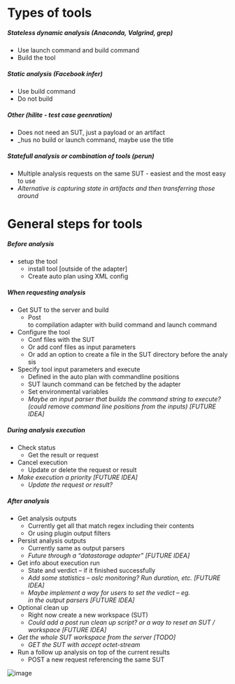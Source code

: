 # Types of tools
##### Stateless dynamic analysis (Anaconda, Valgrind, grep) 
- Use launch command and build command 
- Build the tool 
				 
				
##### Static analysis (Facebook infer) 
- Use build command 
- Do not build
			 	
##### Other (hilite - test case geenration)
- Does not need an SUT, just a payload or an artifact
- _hus no build or launch command, maybe use the title
		
##### Statefull analysis or combination of tools (perun) 
- Multiple analysis requests on the same SUT - easiest and the most easy to use
- _Alternative is capturing state in artifacts and then transferring those around_




# General steps for tools 
##### Before analysis  
- setup the tool 
    - install tool [outside of the adapter]
    - Create auto plan using XML config
				

##### When requesting analysis 
- Get SUT to the server and build 
    - Post to compilation adapter with build command and launch command  
- Configure the tool
   - Conf files with the SUT
   - Or add conf files as input parameters
   - Or add an option to create a file in the SUT directory before the analysis
- Specify tool input parameters and execute
    - Defined in the auto plan with commandline positions 
    - SUT launch command can be fetched by the adapter 
    - Set environmental variables
    - _Maybe an input parser that builds the command string to execute? (could remove command line positions from the inputs) [FUTURE IDEA]_
			
				
##### During analysis execution 
- Check status 
    - Get the result or request 
- Cancel execution
    - Update or delete the request or result	
- _Make execution a priority [FUTURE IDEA]_
    - _Update the request or result?_
		
		
##### After analysis 
- Get analysis outputs 
    - Currently get all that match regex including their contents
    - Or using plugin output filters
- Persist analysis outputs 
    - Currently same as output parsers 
    - _Future through a “datastorage adapter” [FUTURE IDEA]_
- Get info about execution run 
    - State and verdict – if it finished successfully  
    - _Add some statistics – oslc monitoring? Run duration, etc. [FUTURE IDEA]_
    - _Maybe implement a way for users to set the vedict – eg. in the output parsers [FUTURE IDEA]_
- Optional clean up 
    - Right now create a new workspace (SUT) 
    - _Could add a post run clean up script? or a way to reset an SUT / workspace [FUTURE IDEA]_
- _Get the whole SUT workspace from the server [TODO]_
    - _GET the SUT with accept octet-stream_
- Run a follow up analysis on top of the current results
    - POST a new request referencing the same SUT

![image](uploads/66a628948170af50e4a8cd2adbcd38a4/image.png)